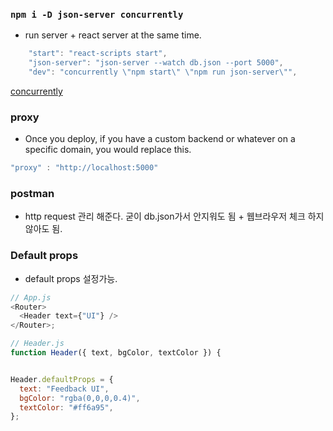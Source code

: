 ### `npm i -D json-server concurrently`

- run server + react server at the same time.

```js
    "start": "react-scripts start",
    "json-server": "json-server --watch db.json --port 5000",
    "dev": "concurrently \"npm start\" \"npm run json-server\"",
```

[concurrently](https://medium.com/@joelazarz/using-concurrently-with-json-server-and-your-react-app-3d07487acc50)

### proxy

- Once you deploy, if you have a custom backend or whatever on a specific domain, you would replace this.

```js
"proxy" : "http://localhost:5000"
```

### postman

- http request 관리 해준다. 굳이 db.json가서 안지워도 됨 + 웹브라우저 체크 하지 않아도 됨.

### Default props

- default props 설정가능.

```js
// App.js
<Router>
  <Header text={"UI"} />
</Router>;

// Header.js
function Header({ text, bgColor, textColor }) {


Header.defaultProps = {
  text: "Feedback UI",
  bgColor: "rgba(0,0,0,0.4)",
  textColor: "#ff6a95",
};
```

